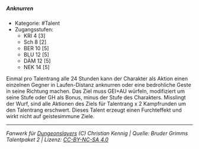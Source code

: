 <!---
Dies ist ein Fanwerk für DUNGEONSLAYERS (C) von Christian Kennig

Quellen:      [Bruder Grimms Talentpaket 2](https://www.f-space.de/ds4/downloads.html)
              [Talentbeschreibungen](https://www.f-space.de/ds4/tools-talentcards.html)
License:      [CC-BY-NC-SA 4.0](https://creativecommons.org/licenses/by-nc-sa/4.0/deed.de)
Richtlinien:  [Fanwerkrichtlinien](https://www.dungeonslayers.net/fanwerk-richtlinien/)
Autor:        Zauberlehrling
-->

  
##### Anknurren  
- Kategorie: #Talent  
- Zugangsstufen:  
  - KRI 4 [3]  
  - Sch 8 [2]  
  - BER 10 [5]  
  - BLU 12 [5]  
  - DÄM 12 [5]  
  - NEK 14 [5]  

Einmal pro Talentrang alle 24 Stunden kann der Charakter als Aktion einen einzelnen Gegner in Laufen-Distanz anknurren oder eine bedrohliche Geste in seine Richtung machen. Das Ziel muss GEI+AU würfeln, modifiziert um seine Stufe oder GH als Bonus, minus der Stufe des Charakters. Misslingt der Wurf, sind alle Aktionen des Ziels für Talentrang x 2 Kampfrunden um den Talentrang erschwert. Dieses Talent erzeugt einen Furchteffekt und wirkt nicht auf geistesimmune Ziele.


___  
*Fanwerk für [Dungeonslayers](https://www.dungeonslayers.net/) (C) Christian Kennig | Quelle: Bruder Grimms Talentpaket 2 | Lizenz: [CC-BY-NC-SA 4.0](https://creativecommons.org/licenses/by-nc-sa/4.0/deed.de)*  